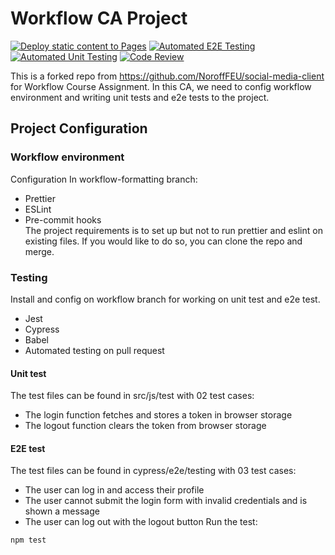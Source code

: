 # Workflow CA Project

[![Deploy static content to Pages](https://github.com/thikimyen-nguyen/social-media-client-workflow-ca/actions/workflows/pages.yml/badge.svg?branch=workflow)](https://github.com/thikimyen-nguyen/social-media-client-workflow-ca/actions/workflows/pages.yml)
[![Automated E2E Testing](https://github.com/thikimyen-nguyen/social-media-client-workflow-ca/actions/workflows/e2e-test.yml/badge.svg)](https://github.com/thikimyen-nguyen/social-media-client-workflow-ca/actions/workflows/e2e-test.yml)
[![Automated Unit Testing](https://github.com/thikimyen-nguyen/social-media-client-workflow-ca/actions/workflows/unit-test.yml/badge.svg)](https://github.com/thikimyen-nguyen/social-media-client-workflow-ca/actions/workflows/unit-test.yml)
[![Code Review](https://github.com/thikimyen-nguyen/social-media-client-workflow-ca/actions/workflows/gpt.yml/badge.svg)](https://github.com/thikimyen-nguyen/social-media-client-workflow-ca/actions/workflows/gpt.yml)

This is a forked repo from https://github.com/NoroffFEU/social-media-client for Workflow Course Assignment. In this CA, we need to config workflow environment and writing unit tests and e2e tests to the project.
## Project Configuration
### Workflow environment
Configuration In workflow-formatting branch:
- Prettier
- ESLint 
- Pre-commit hooks  
The project requirements is to set up but not to run prettier and eslint on existing files. If you would like to do so, you can clone the repo and merge.
### Testing
Install and config on workflow branch for working on unit test and e2e test.
- Jest
- Cypress 
- Babel
- Automated testing on pull request
#### Unit test
The test files can be found in src/js/test with 02 test cases:
- The login function fetches and stores a token in browser storage
- The logout function clears the token from browser storage

#### E2E test
The test files can be found in cypress/e2e/testing with 03 test cases: 
- The user can log in and access their profile
- The user cannot submit the login form with invalid credentials and is shown a message
- The user can log out with the logout button
Run the test:

```bash
npm test

